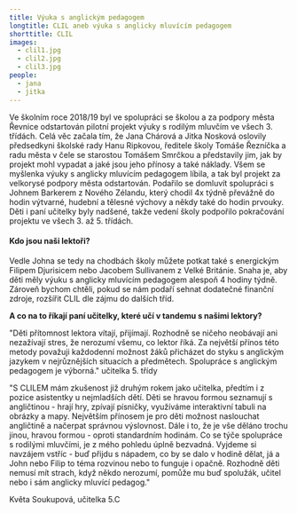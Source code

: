 ```yaml
---
title: Výuka s anglickým pedagogem
longtitle: CLIL aneb výuka s anglicky mluvícím pedagogem
shorttitle: CLIL
images:
  - clil1.jpg
  - clil2.jpg
  - clil3.jpg
people:
  - jana
  - jitka
---
```

Ve školním roce 2018/19 byl ve spolupráci se školou a za podpory města Řevnice odstartován pilotní projekt výuky s rodilým mluvčím ve všech 3. třídách. Celá věc začala tím, že Jana Chárová a Jitka Nosková oslovily předsedkyni školské rady Hanu Ripkovou, ředitele školy Tomáše Řezníčka a radu města v čele se starostou Tomášem Smrčkou a představily jim, jak by projekt mohl vypadat a jaké jsou jeho přínosy a také náklady. Všem se myšlenka výuky s anglicky mluvícím pedagogem líbila, a tak byl projekt za velkorysé podpory města odstartován. Podařilo se domluvít spolupráci s Johnem Barkerem z Nového Zélandu, který chodil 4x týdně převážně do hodin výtvarné, hudební a tělesné výchovy a někdy také do hodin prvouky. Děti i paní učitelky byly nadšené, takže vedení školy podpořilo pokračování projektu ve všech 3. až 5. třídách. 
<!--vice-->

#### Kdo jsou naši lektoři?

Vedle Johna se tedy na chodbách školy můžete potkat také s energickým Filipem Djurisicem nebo Jacobem Sullivanem z Velké Británie. Snaha je, aby děti měly výuku s anglicky mluvícím pedagogem alespoň 4 hodiny týdně. Zároveň bychom chtěli, pokud se nám podaří sehnat dodatečné finanční zdroje, rozšířit CLIL dle zájmu do dalších tříd.

**A co na to říkají paní učitelky, které učí v tandemu s našimi lektory?**

"Děti přítomnost lektora vítají, přijímají. Rozhodně se ničeho neobávají ani nezažívají stres, že nerozumí všemu, co lektor říká. Za největší přínos této metody považuji každodenní možnost žáků přicházet do styku s anglickým jazykem v nejrůznějších situacích a předmětech. Spolupráce s anglickým pedagogem je výborná."
učitelka 5. třídy

"S CLILEM mám zkušenost již druhým rokem jako učitelka, předtím i z pozice asistentky u nejmladších dětí. Děti se hravou formou seznamují s angličtinou - hrají hry, zpívají písničky, využíváme interaktivní tabuli na obrázky a mapy. Největším přínosem je pro děti možnost naslouchat angličtině a načerpat správnou výslovnost. Dále i to, že je vše děláno trochu jinou, hravou formou - oproti standardním hodinám. Co se týče spolupráce s rodilými mluvčími, je z mého pohledu úplně bezvadná. Vyjdeme si navzájem vstříc - buď přijdu s nápadem, co by se dalo v hodině dělat, já a John nebo Filip to téma rozvinou nebo to funguje i  opačně. Rozhodně děti nemusí mít strach, když někdo nerozumí, pomůže mu buď spolužák, učitel nebo i sám anglicky mluvící pedagog."

Květa Soukupová, učitelka 5.C

